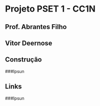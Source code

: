 Projeto PSET 1 - CC1N
================================

## Prof. Abrantes Filho
## Vitor Deernose 

Construção
--------------------------------
###Ipsun

Links
--------------------------------
###Ipsun
